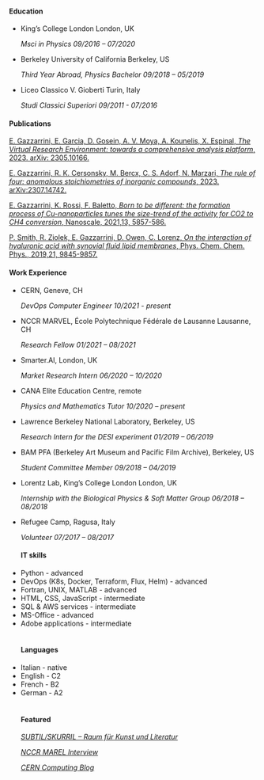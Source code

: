 #### Education
<ul>
<li>
King’s College London London, UK

*Msci in Physics 09/2016 – 07/2020*

<li>Berkeley University of California Berkeley, US

*Third Year Abroad, Physics Bachelor 09/2018 – 05/2019*


<li>Liceo Classico V. Gioberti Turin, Italy

*Studi Classici Superiori 09/2011 - 07/2016*

</ul>

#### Publications

[E. Gazzarrini,  E. Garcia, D. Gosein, A. V. Moya, A. Kounelis, X. Espinal, 
*The Virtual Research Environment: towards a comprehensive analysis platform*, 2023. arXiv: 2305.10166.](https://arxiv.org/abs/2305.10166)


[E. Gazzarrini,  R. K. Cersonsky, M. Bercx, C. S. Adorf, N. Marzari,
*The rule of four: anomalous stoichiometries of inorganic compounds*, 2023. arXiv:2307.14742.](https://arxiv.org/abs/2307.14742)


<!-- </br>
<img src="../images/bionano.jpg"
     alt="Markdown Monster icon"
     style="float: left; margin-right: 10px; width:20%" /> -->
[E. Gazzarrini, K. Rossi, F. Baletto, 
*Born to be different: the formation process of Cu-nanoparticles tunes the size-trend of the activity for CO2 to CH4 conversion*, Nanoscale, 2021,13, 5857-586.](https://pubs.rsc.org/en/content/articlelanding/2021/nr/d0nr07889a#!divAbstract)

[P. Smith, R. Ziolek, E. Gazzarrini, D. Owen, C. Lorenz, 
*On the interaction of hyaluronic acid with synovial fluid lipid membranes*, Phys. Chem. Chem. Phys., 2019,21, 9845-9857.](https://pubs.rsc.org/en/content/articlelanding/2019/cp/c9cp01532a#!divAbstract)

<!-- </br>
</br>
</br>
</br>
<img src="../images/nanocatalysis.png"
     alt="Markdown Monster icon"
     style="float: right; margin-right: 10px; width:40%" /> -->

#### Work Experience

<ul>

<li>CERN, Geneve, CH

*DevOps Computer Engineer 10/2021 - present*


<li>NCCR MARVEL, École Polytechnique Fédérale de Lausanne Lausanne, CH

*Research Fellow 01/2021 – 08/2021*

<li>Smarter.AI, London, UK

*Market Research Intern 06/2020 – 10/2020*

<li>CANA Elite Education Centre, remote

*Physics and Mathematics Tutor 10/2020 – present*

<li>Lawrence Berkeley National Laboratory, Berkeley, US

*Research Intern for the DESI experiment 01/2019 – 06/2019*

<li>BAM PFA (Berkeley Art Museum and Pacific Film Archive), Berkeley, US

*Student Committee Member 09/2018 – 04/2019*

<li>
Lorentz Lab, King’s College London London, UK

*Internship with the Biological Physics & Soft Matter Group 06/2018 – 08/2018*

<li>Refugee Camp, Ragusa, Italy

*Volunteer 07/2017 – 08/2017*

#### IT skills 

<li>Python - advanced

<li>DevOps (K8s, Docker, Terraform, Flux, Helm) - advanced

<li>Fortran, UNIX, MATLAB - advanced

<li>HTML, CSS, JavaScript - intermediate

<li>SQL & AWS services - intermediate

<li>MS-Office - advanced

<li>Adobe applications - intermediate

</br>
</br>

#### Languages

<li>Italian - native

<li>English - C2

<li>French - B2

<li> German - A2

</br>
</br>

#### Featured 

*[SUBTIL/SKURRIL – Raum für Kunst und Literatur](https://subtilskurril.com/1481/gastbeitrage/natures-will/)*

*[NCCR MAREL Interview](https://nccr-marvel.ch/outreach/equal-opportunities/inspire-potentials-fellows/Elena-Gazzarrini)*

*[CERN Computing Blog](https://computing-blog.web.cern.ch/2023/01/an-overview-of-the-escape-data-challenge/)*


